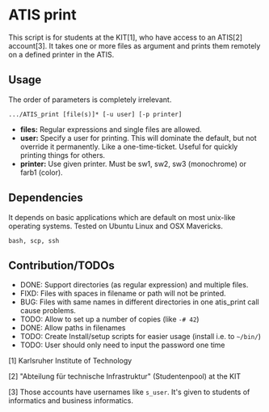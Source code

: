 # ATIS print

This script is for students at the KIT[1], who have access to an ATIS[2] account[3]. It takes one or more files as argument and prints them remotely on a defined printer in the ATIS.

## Usage

The order of parameters is completely irrelevant.

    .../ATIS_print [file(s)]* [-u user] [-p printer]

- **files:** Regular expressions and single files are allowed.
- **user:** Specify a user for printing. This will dominate the default, but not override it permanently. Like a one-time-ticket. Useful for quickly printing things for others.
- **printer:** Use given printer. Must be sw1, sw2, sw3 (monochrome) or farb1 (color).

## Dependencies

It depends on basic applications which are default on most unix-like operating systems. Tested on Ubuntu Linux and OSX Mavericks. 

    bash, scp, ssh

## Contribution/TODOs

- DONE: Support directories (as regular expression) and multiple files.
- FIXD: Files with spaces in filename or path will not be printed.
- BUG: Files with same names in different directories in one atis\_print call cause problems.
- TODO: Allow to set up a number of copies (like `-# 42`)
- DONE: Allow paths in filenames
- TODO: Create Install/setup scripts for easier usage (install i.e. to `~/bin/`)
- TODO: User should only need to input the password one time

[1] Karlsruher Institute of Technology

[2] "Abteilung für technische Infrastruktur" (Studentenpool) at the KIT

[3] Those accounts have usernames like `s_user`. It's given to students of informatics and business informatics.
